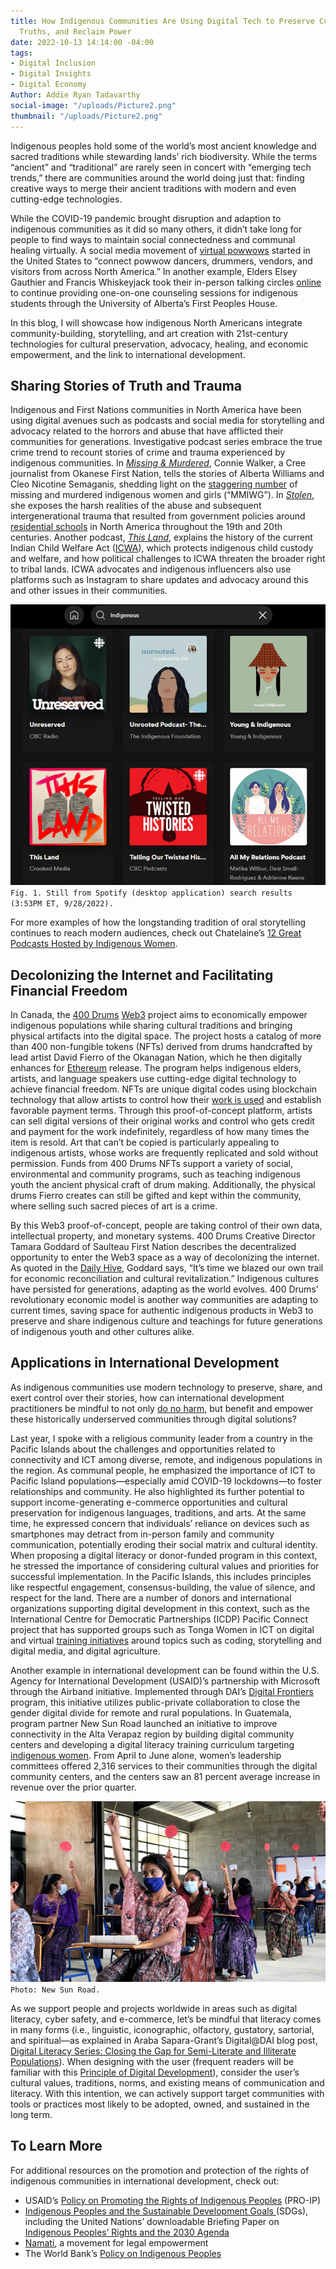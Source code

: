 ```yaml
---
title: How Indigenous Communities Are Using Digital Tech to Preserve Culture, Share
  Truths, and Reclaim Power
date: 2022-10-13 14:14:00 -04:00
tags:
- Digital Inclusion
- Digital Insights
- Digital Economy
Author: Addie Ryan Tadavarthy
social-image: "/uploads/Picture2.png"
thumbnail: "/uploads/Picture2.png"
---
```


Indigenous peoples hold some of the world’s most ancient knowledge and sacred traditions while stewarding lands’ rich biodiversity. While the terms “ancient” and “traditional” are rarely seen in concert with “emerging tech trends,” there are communities around the world doing just that: finding creative ways to merge their ancient traditions with modern and even cutting-edge technologies.

<!--more-->

While the COVID-19 pandemic brought disruption and adaption to indigenous communities as it did so many others, it didn’t take long for people to find ways to maintain social connectedness and communal healing virtually. A social media movement of [virtual powwows](https://www.cbc.ca/news/indigenous/coronavirus-virtual-powwow-social-distance-1.5521785) started in the United States to “connect powwow dancers, drummers, vendors, and visitors from across North America.” In another example, Elders Elsey Gauthier and Francis Whiskeyjack took their in-person talking circles [online](https://www.ualberta.ca/folio/2020/05/elders-take-indigenous-cultural-teachings-online-to-support-u-of-a-students.html) to continue providing one-on-one counseling sessions for indigenous students through the University of Alberta’s First Peoples House. 

In this blog, I will showcase how indigenous North Americans integrate community-building, storytelling, and art creation with 21st-century technologies for cultural preservation, advocacy, healing, and economic empowerment, and the link to international development.

## Sharing Stories of Truth and Trauma

Indigenous and First Nations communities in North America have been using digital avenues such as podcasts and social media for storytelling and advocacy related to the horrors and abuse that have afflicted their communities for generations. Investigative podcast series embrace the true crime trend to recount stories of crime and trauma experienced by indigenous communities. In [*Missing & Murdered*](https://www.cbc.ca/mediacentre/program/missing-and-murdered), Connie Walker, a Cree journalist from Okanese First Nation, tells the stories of Alberta Williams and Cleo Nicotine Semaganis, shedding light on the [staggering number](https://airc.ucsc.edu/resources/mmiwg.html) of missing and murdered indigenous women and girls (“MMIWG”). In *[Stolen](https://gimletmedia.com/shows/stolen)*, she exposes the harsh realities of the abuse and subsequent intergenerational trauma that resulted from government policies around [residential schools](https://www.washingtonpost.com/outlook/2021/08/10/residential-schools-were-key-tool-americas-long-history-native-genocide/) in North America throughout the 19th and 20th centuries. Another podcast, *[This Land](https://crooked.com/podcast-series/this-land/)*, explains the history of the current Indian Child Welfare Act ([ICWA](https://www.nicwa.org/about-icwa/)), which protects indigenous child custody and welfare, and how political challenges to ICWA threaten the broader right to tribal lands. ICWA advocates and indigenous influencers also use platforms such as Instagram to share updates and advocacy around this and other issues in their communities.  

![Picture1-27bd2e.png](/uploads/Picture1-27bd2e.png)`Fig. 1. Still from Spotify (desktop application) search results (3:53PM ET, 9/28/2022).`
  
For more examples of how the longstanding tradition of oral storytelling continues to reach modern audiences, check out Chatelaine’s [12 Great Podcasts Hosted by Indigenous Women](https://www.chatelaine.com/living/indigenous-podcasts-hosted-by-women/).  

## Decolonizing the Internet and Facilitating Financial Freedom

In Canada, the [400 Drums](https://www.400drums.com/) [Web3](https://www.nasdaq.com/articles/web3-and-nfts-explained) project aims to economically empower indigenous populations while sharing cultural traditions and bringing physical artifacts into the digital space. The project hosts a catalog of more than 400 non-fungible tokens (NFTs) derived from drums handcrafted by lead artist David Fierro of the Okanagan Nation, which he then digitally enhances for [Ethereum](https://ethereum.org/en/) release. The program helps indigenous elders, artists, and language speakers use cutting-edge digital technology to achieve financial freedom. NFTs are unique digital codes using blockchain technology that allow artists to control how their [work is used](https://www.forbes.com/sites/bernardmarr/2022/08/19/web3-nfts-and-the-future-of-art/?sh=69cfc2eb1e05) and establish favorable payment terms. Through this proof-of-concept platform, artists can sell digital versions of their original works and control who gets credit and payment for the work indefinitely, regardless of how many times the item is resold. Art that can’t be copied is particularly appealing to indigenous artists, whose works are frequently replicated and sold without permission. Funds from 400 Drums NFTs support a variety of social, environmental and community programs, such as teaching indigenous youth the ancient physical craft of drum making. Additionally, the physical drums Fierro creates can still be gifted and kept within the community, where selling such sacred pieces of art is a crime.

By this Web3 proof-of-concept, people are taking control of their own data, intellectual property, and monetary systems. 400 Drums Creative Director Tamara Goddard of Saulteau First Nation describes the decentralized opportunity to enter the Web3 space as a way of decolonizing the internet. As quoted in the [Daily Hive](https://dailyhive.com/vancouver/400-drums-indigenous-nfts), Goddard says, “It’s time we blazed our own trail for economic reconciliation and cultural revitalization.” Indigenous cultures have persisted for generations, adapting as the world evolves. 400 Drums’ revolutionary economic model is another way communities are adapting to current times, saving space for authentic indigenous products in Web3 to preserve and share indigenous culture and teachings for future generations of indigenous youth and other cultures alike.

## Applications in International Development

As indigenous communities use modern technology to preserve, share, and exert control over their stories, how can international development practitioners be mindful to not only [do no harm](https://www.cdacollaborative.org/wp-content/uploads/2018/01/Do-No-Harm-A-Brief-Introduction-from-CDA.pdf), but benefit and empower these historically underserved communities through digital solutions? 

Last year, I spoke with a religious community leader from a country in the Pacific Islands about the challenges and opportunities related to connectivity and ICT among diverse, remote, and indigenous populations in the region. As communal people, he emphasized the importance of ICT to Pacific Island populations—especially amid COVID-19 lockdowns—to foster relationships and community. He also highlighted its further potential to support income-generating e-commerce opportunities and cultural preservation for indigenous languages, traditions, and arts. At the same time, he expressed concern that individuals’ reliance on devices such as smartphones may detract from in-person family and community communication, potentially eroding their social matrix and cultural identity. When proposing a digital literacy or donor-funded program in this context, he stressed the importance of considering cultural values and priorities for successful implementation. In the Pacific Islands, this includes principles like respectful engagement, consensus-building, the value of silence, and respect for the land. There are a number of donors and international organizations supporting digital development in this context, such as the International Centre for Democratic Partnerships (ICDP) Pacific Connect project that has supported groups such as Tonga Women in ICT on digital and virtual [training initiatives](https://www.icdp.com.au/2020/12/01/tonga-women-in-ict-thriving-in-the-new-normal/) around topics such as coding, storytelling and digital media, and digital agriculture. 

Another example in international development can be found within the U.S. Agency for International Development (USAID)’s partnership with Microsoft through the Airband initiative. Implemented through DAI’s [Digital Frontiers](https://www.dai.com/our-work/projects/worldwide-digital-frontiers-df) program, this initiative utilizes public-private collaboration to close the gender digital divide for remote and rural populations. In Guatemala, program partner New Sun Road launched an initiative to improve connectivity in the Alta Verapaz region by building digital community centers and developing a digital literacy training curriculum targeting [indigenous women](https://www.digitalfrontiersdai.com/resources/bridging-the-gender-digital-divide-for-guatemalan-indigenous-women/). From April to June alone, women’s leadership committees offered 2,316 services to their communities through the digital community centers, and the centers saw an 81 percent average increase in revenue over the prior quarter. 

![Picture2.png](/uploads/Picture2.png)`Photo: New Sun Road.`

As we support people and projects worldwide in areas such as digital literacy, cyber safety, and e-commerce, let’s be mindful that literacy comes in many forms (i.e., linguistic, iconographic, olfactory, gustatory, sartorial, and spiritual—as explained in Araba Sapara-Grant’s Digital@DAI blog post, [Digital Literacy Series: Closing the Gap for Semi-Literate and Illiterate Populations](https://dai-global-digital.com/digital-literacy-series-closing-the-gap-for-semi-literate-and-illiterate-populations.html)). When designing with the user (frequent readers will be familiar with this [Principle of Digital Development](https://digitalprinciples.org/)), consider the user’s cultural values, traditions, norms, and existing means of communication and literacy. With this intention, we can actively support target communities with tools or practices most likely to be adopted, owned, and sustained in the long term.

## To Learn More

For additional resources on the promotion and protection of the rights of indigenous communities in international development, check out:
* USAID’s [Policy on Promoting the Rights of Indigenous Peoples](https://www.usaid.gov/indigenous-peoples/usaid-policy-on-indigenous-peoples) (PRO-IP)
* [Indigenous Peoples and the Sustainable Development Goals ](https://www.un.org/development/desa/indigenouspeoples/focus-areas/post-2015-agenda/the-sustainable-development-goals-sdgs-and-indigenous/tools-and-resources.html)(SDGs), including the United Nations’ downloadable Briefing Paper on [Indigenous Peoples’ Rights and the 2030 Agenda  ](http://www.un.org/development/desa/indigenouspeoples/wp-content/uploads/sites/19/2016/10/Briefing-Paper-on-Indigenous-Peoples-Rights-and-the-2030-Agenda.pdf)
* [Namati](https://namati.org/), a movement for legal empowerment
* The World Bank’s [Policy on Indigenous Peoples](https://www.worldbank.org/en/topic/indigenouspeoples)